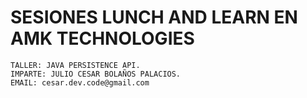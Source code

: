 # SESIONES LUNCH AND LEARN EN AMK TECHNOLOGIES

    TALLER: JAVA PERSISTENCE API.
    IMPARTE: JULIO CESAR BOLAÑOS PALACIOS.
    EMAIL: cesar.dev.code@gmail.com
